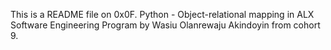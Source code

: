 This is a README file on 0x0F. Python - Object-relational mapping in ALX Software Engineering Program by Wasiu Olanrewaju Akindoyin from cohort 9. 